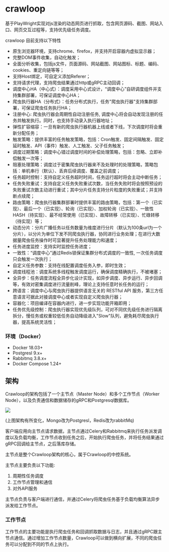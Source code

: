 # crawloop
基于PlayWright实现对js渲染的动态网页进行抓取，包含网页源码、截图、网站入口、网页交互过程等，支持优先级任务调度。

crawloop 目前支持以下特性
- 原生浏览器环境，支持chrome、firefox，并支持开启容器内虚拟显示器；
- 完整DOM事件收集，自动化触发；
- 全面分析收集，包括js文件，页面源码、网站截图、网站图标、标题、编码、cookies、重定向链等等；
- 支持Host绑定，可自定义添加Referer；
- 支持请求代理，支持爬虫结果通过http或gRPC主动回调；
- 调度中心HA（中心式）：调度采用中心式设计，“调度中心”自研调度组件并支持集群部署，可保证调度中心HA；
- 爬虫执行器HA（分布式）：任务分布式执行，任务"爬虫执行器"支持集群部署，可保证爬虫任务执行HA；
- 注册中心: 爬虫执行器会周期性自动注册任务, 调度中心将会自动发现注册的任务并触发执行。同时，也支持手动录入执行器地址；
- 弹性扩容缩容：一旦有新的爬虫执行器机器上线或者下线，下次调度时将会重新分配任务；
- 触发策略：提供丰富的任务触发策略，包括：Cron触发、固定间隔触发、固定延时触发、API（事件）触发、人工触发、父子任务触发；
- 调度过期策略：调度中心错过调度时间的补偿处理策略，包括：忽略、立即补偿触发一次等；
- 阻塞处理策略：调度过于密集爬虫执行器来不及处理时的处理策略，策略包括：单机串行（默认）、丢弃后续调度、覆盖之前调度；
- 任务超时控制：支持自定义任务超时时间，任务运行超时将会主动中断任务；
- 任务失败重试：支持自定义任务失败重试次数，当任务失败时将会按照预设的失败重试次数主动进行重试；其中分片任务支持分片粒度的失败重试；并支持断点续爬；
- 路由策略：爬虫执行器集群部署时提供丰富的路由策略，包括：第一个（已实现）、最后一个（已实现）、轮询（已实现）、加权轮询（已实现）、一致性HASH（待实现）、最不经常使用（已实现）、故障转移（已实现）、忙碌转移（待实现）等；
- 动态分片：分片广播任务以任务数量为维度进行分片（默认为100条url为一个分片），以分片为单位下发不同爬虫执行器，协同进行业务处理；在进行大数据量爬虫任务操作时可显著提升任务处理能力和速度；
- 任务进度监控：支持实时监控任务进度；
- 一致性：“调度中心”通过Redis锁保证集群分布式调度的一致性, 一次任务调度只会触发一次执行；
- 自定义任务参数：支持在线配置调度任务入参，即时生效；
- 调度线程池：调度系统多线程触发调度运行，确保调度精确执行，不被堵塞；
- 全异步：任务调度流程全异步化设计实现，如异步调度、异步运行、异步回调等，有效对密集调度进行流量削峰，理论上支持任意时长任务的运行；
- 跨语言：调度中心与爬虫执行器提供语言无关的 RESTful API 服务，第三方任意语言可据此对接调度中心或者实现自定义爬虫执行器；
- 容器化：项目编译在容器内进行，进一步实现功能开箱即用；
- 任务优先级控制：爬虫执行器实现优先级队列，可对不同优先级任务进行隔离拆分，慢任务或权重较低任务自动降级进入"Slow"队列，避免耗尽爬虫执行器，提高系统灵活性；


### 环境（Docker）
- Docker 18.03+
- Postgresl 9.x+
- Rabbitmq 3.8.x+
- Docker Compose 1.24+


## 架构

Crawloop的架构包括了一个主节点（Master Node）和多个工作节点（Worker Node），以及负责通信和数据储存的gRPC和Postgresql数据库。

![](http://static-docs.crawlab.cn/architecture.png)


(上图架构有所变化，Mongo改为Postgresl，Redis改为rabbitMq)

客户端应用向主节点请求数据，主节点通过Celery和Rabbitmq来执行任务派发调度以及负载均衡，工作节点收到任务之后，开始执行爬虫任务，并将任务结果通过gRPC回调给主节点，之后落库存储。


主节点是整个Crawloop架构的核心，属于Crawloop的中控系统。

主节点主要负责以下功能:
1. 周期性任务调度
2. 工作节点管理和通信
3. 对外API服务

主节点负责与客户端进行通信，并通过Celery将爬虫任务基于负载均衡算法异步派发给工作节点。

### 工作节点

工作节点的主要功能是执行爬虫任务和回调抓取数据与日志，并且通过gRPC跟主节点通信。通过增加工作节点数量，Crawloop可以做到横向扩展，不同的爬虫任务可以分配到不同的节点上执行。
